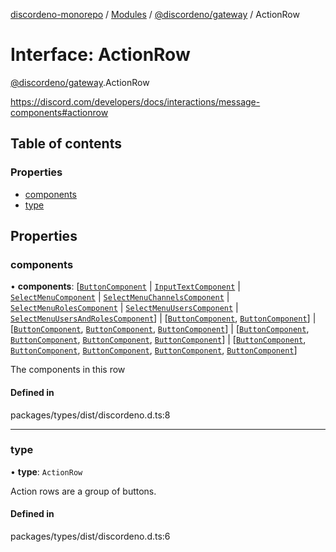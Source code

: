 [discordeno-monorepo](../README.md) / [Modules](../modules.md) / [@discordeno/gateway](../modules/discordeno_gateway.md) / ActionRow

# Interface: ActionRow

[@discordeno/gateway](../modules/discordeno_gateway.md).ActionRow

https://discord.com/developers/docs/interactions/message-components#actionrow

## Table of contents

### Properties

- [components](discordeno_gateway.ActionRow.md#components)
- [type](discordeno_gateway.ActionRow.md#type)

## Properties

### components

• **components**: [[`ButtonComponent`](discordeno_gateway.ButtonComponent.md) \| [`InputTextComponent`](discordeno_gateway.InputTextComponent.md) \| [`SelectMenuComponent`](discordeno_gateway.SelectMenuComponent.md) \| [`SelectMenuChannelsComponent`](discordeno_gateway.SelectMenuChannelsComponent.md) \| [`SelectMenuRolesComponent`](discordeno_gateway.SelectMenuRolesComponent.md) \| [`SelectMenuUsersComponent`](discordeno_gateway.SelectMenuUsersComponent.md) \| [`SelectMenuUsersAndRolesComponent`](discordeno_gateway.SelectMenuUsersAndRolesComponent.md)] \| [[`ButtonComponent`](discordeno_gateway.ButtonComponent.md), [`ButtonComponent`](discordeno_gateway.ButtonComponent.md)] \| [[`ButtonComponent`](discordeno_gateway.ButtonComponent.md), [`ButtonComponent`](discordeno_gateway.ButtonComponent.md), [`ButtonComponent`](discordeno_gateway.ButtonComponent.md)] \| [[`ButtonComponent`](discordeno_gateway.ButtonComponent.md), [`ButtonComponent`](discordeno_gateway.ButtonComponent.md), [`ButtonComponent`](discordeno_gateway.ButtonComponent.md), [`ButtonComponent`](discordeno_gateway.ButtonComponent.md)] \| [[`ButtonComponent`](discordeno_gateway.ButtonComponent.md), [`ButtonComponent`](discordeno_gateway.ButtonComponent.md), [`ButtonComponent`](discordeno_gateway.ButtonComponent.md), [`ButtonComponent`](discordeno_gateway.ButtonComponent.md), [`ButtonComponent`](discordeno_gateway.ButtonComponent.md)]

The components in this row

#### Defined in

packages/types/dist/discordeno.d.ts:8

---

### type

• **type**: `ActionRow`

Action rows are a group of buttons.

#### Defined in

packages/types/dist/discordeno.d.ts:6
